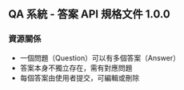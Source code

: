 ## QA 系統 - 答案 API 規格文件 1.0.0

### 資源關係
- 一個問題（Question）可以有多個答案（Answer）
- 答案本身不獨立存在，需有對應問題
- 每個答案由使用者提交，可編輯或刪除
